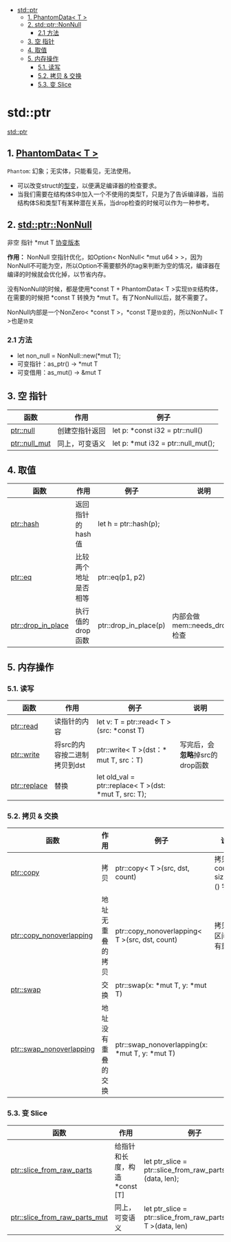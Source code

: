 - [std::ptr](#stdptr)
  - [1. PhantomData< T >](#1-phantomdata-t-)
  - [2. std::ptr::NonNull](#2-stdptrnonnull)
    - [2.1 方法](#21-方法)
  - [3. 空 指针](#3-空-指针)
  - [4. 取值](#4-取值)
  - [5. 内存操作](#5-内存操作)
    - [5.1. 读写](#51-读写)
    - [5.2. 拷贝 & 交换](#52-拷贝--交换)
    - [5.3. 变 Slice](#53-变-slice)

# std::ptr

[std::ptr](https://doc.rust-lang.org/std/ptr/index.html)

## 1. [PhantomData< T >](https://doc.rust-lang.org/std/marker/struct.PhantomData.html)

`Phantom`: 幻象；无实体，只能看见，无法使用。

+ 可以改变struct的[型变](/docs/rust_tech/rust_tech-1clpotdoo9vij)，以便满足编译器的检查要求。
+ 当我们需要在结构体S中加入一个不使用的类型T，只是为了告诉编译器，当前结构体S和类型T有某种潜在关系，当drop检查的时候可以作为一种参考。

## 2. [std::ptr::NonNull](https://doc.rust-lang.org/std/ptr/struct.NonNull.html)

非空 指针 *mut T [协变版本](/docs/rust_tech/rust_tech-1clpotdoo9vij)

**作用：** NonNull 空指针优化，如Option< NonNull< *mut u64 > >，因为NonNull不可能为空，所以Option不需要额外的tag来判断为空的情况，编译器在编译的时候就会优化掉，以节省内存。

没有NonNull的时候，都是使用*const T + PhantomData< T >实现`协变`结构体，在需要的时候把 *const T 转换为 *mut T。有了NonNull以后，就不需要了。

NonNull<T>内部是一个NonZero< *const T >，*const T是`协变`的，所以NonNull< T >也是`协变`

### 2.1 方法

+ let non_null = NonNull::new(*mut T);
+ 可变指针：as_ptr() -> *mut T
+ 可变借用：as_mut() -> &mut T

## 3. 空 指针

|函数|作用|例子|
|--|--|--|
|[ptr::null](https://doc.rust-lang.org/std/ptr/fn.null.html)|创建空指针返回|let p: *const i32 = ptr::null()|
|[ptr::null_mut](https://doc.rust-lang.org/std/ptr/fn.null_mut.html)|同上，可变语义|let p: *mut i32 = ptr::null_mut();|

## 4. 取值

|函数|作用|例子|说明|
|--|--|--|--|
|[ptr::hash](https://doc.rust-lang.org/std/ptr/fn.hash.html)|返回指针的hash值|let h = ptr::hash(p);||
|[ptr::eq](https://doc.rust-lang.org/std/ptr/fn.eq.html)|比较两个地址是否相等|ptr::eq(p1, p2)||
|[ptr::drop_in_place](https://doc.rust-lang.org/std/ptr/fn.drop_in_place.html)|执行值的drop函数|ptr::drop_in_place(p)|内部会做 mem::needs_drop() 检查|

## 5. 内存操作

### 5.1. 读写

|函数|作用|例子|说明|
|--|--|--|--|
|[ptr::read](https://doc.rust-lang.org/std/ptr/fn.read.html)|读指针的内容|let v: T = ptr::read< T >(src: *const T)||
|[ptr::write](https://doc.rust-lang.org/std/ptr/fn.write.html)|将src的内容按二进制拷贝到dst|ptr::write< T >(dst：* mut T, src：T)|写完后，会**忽略**掉src的drop函数|
|[ptr::replace](https://doc.rust-lang.org/std/ptr/fn.replace.html)|替换|let old_val = ptr::replace< T >(dst: *mut T, src: T);||

### 5.2. 拷贝 & 交换

|函数|作用|例子|说明|
|--|--|--|--|
|[ptr::copy](https://doc.rust-lang.org/std/ptr/fn.copy.html)|拷贝|ptr::copy< T >(src, dst, count)|拷贝 count * size_of::<T>() 字节|
|[ptr::copy_nonoverlapping](https://doc.rust-lang.org/std/ptr/fn.copy_nonoverlapping.html)|地址无重叠的拷贝|ptr::copy_nonoverlapping< T >(src, dst, count)|拷贝的区间没有重叠|
|[ptr::swap](https://doc.rust-lang.org/std/ptr/fn.swap.html)|交换|ptr::swap(x: *mut T, y: *mut T)||
|[ptr::swap_nonoverlapping](https://doc.rust-lang.org/std/ptr/fn.swap_nonoverlapping.html)|地址没有重叠的交换|ptr::swap_nonoverlapping(x: *mut T, y: *mut T)||

### 5.3. 变 Slice

|函数|作用|例子|
|--|--|--|
|[ptr::slice_from_raw_parts](https://doc.rust-lang.org/std/ptr/fn.slice_from_raw_parts.html)|给指针和长度，构造 *const [T]|let ptr_slice = ptr::slice_from_raw_parts< T >(data, len);|
|[ptr::slice_from_raw_parts_mut](https://doc.rust-lang.org/std/ptr/fn.slice_from_raw_parts_mut.html)|同上，可变语义|let ptr_slice = ptr::slice_from_raw_parts_mut< T >(data, len)|